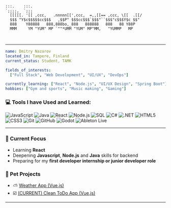 ```
:::.    :::.                                                
`;;;;,  `;;;                                                
  [[[[[. '[[ ,ccc,   .nnnnn[[',ccc,  =,,[[== ,ccc, \[[  .[[/
  $$$ "Y$c$$$$$cc$$$   ,$$P" $$$cc$$$`$$$"``$$$"c$$$Y$c $$" 
  888    Y88888   888,888bo,_888   888888   888   88 Y88P   
  MMM     YM "YUM" MP `""*UMM "YUM" MP"MM,   "YUMMP   MP  
                                                            
                                                            
```                                                          
---

```yaml
name: Dmitry Nazarov
located_in: Tampere, Finland
current_status: Student, TAMK

fields_of_interests:
  ["Full Stack", "Web Development", "UI/UX", "DevOps"]

currently_learning: ["React", "Node.js", "UI/UX Design", "Spring Boot"]
hobbies: ["Gym and sports", "Music making", "Gaming"]
```

### 💻 Tools I have Used and Learned:

![JavaScript](https://img.shields.io/badge/-JavaScript-F7DF1E?style=flat-square&logo=javascript&logoColor=black)
![Java](https://img.shields.io/badge/-Java-007396?style=flat-square&logo=java&logoColor=white)
![React](https://img.shields.io/badge/-React-61DAFB?style=flat-square&logo=react&logoColor=black)
![Node.js](https://img.shields.io/badge/node.js-339933?style=flat-square&logo=Node.js&logoColor=white)
![SQL](https://img.shields.io/badge/-SQL-336791?style=flat-square&logo=postgresql&logoColor=white)
![C#](https://img.shields.io/badge/-C%23-239120?style=flat-square&logo=c-sharp&logoColor=white)
![.NET](https://img.shields.io/badge/-.NET-512BD4?style=flat-square&logo=.net&logoColor=white)
![HTML5](https://img.shields.io/badge/-HTML5-E34F26?style=flat-square&logo=html5&logoColor=white)
![CSS3](https://img.shields.io/badge/-CSS3-1572B6?style=flat-square&logo=css3&logoColor=white)
![Git](https://img.shields.io/badge/-Git-F05032?style=flat-square&logo=git&logoColor=white)
![GitHub](https://img.shields.io/badge/-GitHub-181717?style=flat-square&logo=github&logoColor=white)
![Godot](https://img.shields.io/badge/-Godot-478cbf?style=flat-square&logo=godot-engine&logoColor=white)
![Ableton Live](https://img.shields.io/badge/-Ableton%20Live-000000?style=flat-square&logo=ableton&logoColor=white)

---

### 🎯 Current Focus

- Learning **React**
- Deepening **Javascript**, **Node.js** and **Java** skills for backend
- Preparing for my **first developer internship or junior developer role**

### 🚧 Pet Projects
 
- ⛅️ [Weather App (Vue.js)](https://github.com/dmitry-nazarov22/react-weather-app)
- ☑️ [(CURRENT) Clean ToDo App (Vue.js)](https://github.com/dmitry-nazarov22/react-clean-todo-app)

---

